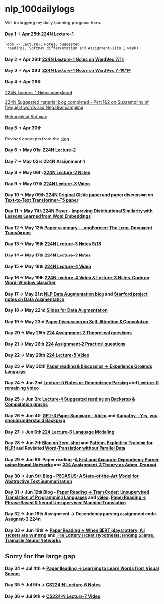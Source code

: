 # nlp_100dailylogs
Will be logging my daily learning progress here.

#### Day 1 -> Apr 25th [224N Lecture-1](https://www.youtube.com/watch?v=8rXD5-xhemo&list=PLoROMvodv4rOhcuXMZkNm7j3fVwBBY42z&index=2&t=0s)

    Todo -> Lecture-1 Notes, Suggested
     readings, Softmax differentation and Assignment-1(in 1 week)

#### Day 2 -> Apr 26th [224N Lecture-1 Notes on WordVec 7/14](http://web.stanford.edu/class/cs224n/)

#### Day 3 -> Apr 28th [224N Lecture-1 Notes on WordVec 7-10/14](http://web.stanford.edu/class/cs224n/)

#### Day 4 -> Apr 29th
[224N Lecture-1 Notes completed](http://web.stanford.edu/class/cs224n/)

[224N Suggested material blog completed - Part 1&2 on Subsampling of frequent words and Negative sampling](http://mccormickml.com/2017/01/11/word2vec-tutorial-part-2-negative-sampling/)

[Heirarchical Softmax](https://www.youtube.com/watch?v=ioe1eeEWU0I)

#### Day 5 -> Apr 30th

Revised concepts from the [blog](http://mccormickml.com/2017/01/11/word2vec-tutorial-part-2-negative-sampling/).

#### Day 6 -> May 01st [224N Lecture-2](https://www.youtube.com/watch?v=kEMJRjEdNzM&list=PLoROMvodv4rOhcuXMZkNm7j3fVwBBY42z&index=2)

#### Day 7 -> May 03rd [224N Assignment-1](http://web.stanford.edu/class/cs224n/)

#### Day 8 -> May 06th [224N Lecture-2 Notes](http://web.stanford.edu/class/cs224n/)

#### Day 9 -> May 07th [224N Lecture-3 Video](https://www.youtube.com/watch?v=8CWyBNX6eDo&list=PLoROMvodv4rOhcuXMZkNm7j3fVwBBY42z&index=3)

#### Day 10 -> May 09th [224N Original GloVe paper](http://nlp.stanford.edu/pubs/glove.pdf) and paper discussion on [Text-to-Text Transformer-T5 paper](https://arxiv.org/abs/1910.10683)

#### Day 11 -> May 11th [224N Paper - Improving Distributional Similarity with Lessons Learned from Word Embeddings](http://www.aclweb.org/anthology/Q15-1016)

#### Day 12 -> May 12th [Paper summary - LongFormer: The Long-Document Transformer](https://www.youtube.com/watch?v=_8KNb5iqblE)

#### Day 13 -> May 15th [224N Lecture-3 Notes 5/18](http://web.stanford.edu/class/cs224n/)

#### Day 14 -> May 17th [224N Lecture-3 Notes](http://web.stanford.edu/class/cs224n/)

#### Day 15 -> May 18th [224N Lecture-4 Video](https://www.youtube.com/watch?v=8CWyBNX6eDo&list=PLoROMvodv4rOhcuXMZkNm7j3fVwBBY42z&index=4)

#### Day 16 -> May 19th [224N Lecture-4 Video & Lecture-3 Notes-Code on Word-Window classifier](https://www.youtube.com/watch?v=8CWyBNX6eDo&list=PLoROMvodv4rOhcuXMZkNm7j3fVwBBY42z&index=4)

#### Day 17 -> May 21st [NLP Data Augmentation blog](https://amitness.com/2020/05/data-augmentation-for-nlp/) and [Stanford project notes on Data Augmentation](https://web.stanford.edu/class/cs224u/2019/materials/cs224-2019-data-augmentation.pdf)

#### Day 18 -> May 22nd [Slides for Data Augmentation](https://amitness.com/2020/05/data-augmentation-for-nlp/)

#### Day 19 -> May 23rd [Paper Discussion on Self-Attention & Convolution](https://arxiv.org/abs/1911.03584)

#### Day 20 -> May 25th [224 Assignment-2 Theoretical questions](http://web.stanford.edu/class/cs224n/)

#### Day 21 -> May 26th [224 Assignment-2 Practical questions](http://web.stanford.edu/class/cs224n/)

#### Day 22 -> May 29th [224 Lecture-5 Video](https://www.youtube.com/watch?v=nC9_RfjYwqA&list=PLoROMvodv4rOhcuXMZkNm7j3fVwBBY42z&index=5)

#### Day 23 -> May 30th [Paper reading & Discussion -> Experience Grounds Language](https://arxiv.org/abs/2004.10151)

#### Day 24 -> Jun 2nd [Lecture-5 Notes on Dependency Parsing](http://web.stanford.edu/class/cs224n/readings/cs224n-2019-notes04-dependencyparsing.pdf) and [Lecture-5 remaining video](https://www.youtube.com/watch?v=nC9_RfjYwqA&list=PLoROMvodv4rOhcuXMZkNm7j3fVwBBY42z&index=5)

#### Day 25 -> Jun 3rd [Lecture-4 Suggested reading on Backprop & Computation graphs](http://cs231n.github.io/optimization-2/)

#### Day 26 -> Jun 4th [GPT-3 Paper Summary - Video](https://www.youtube.com/watch?v=SY5PvZrJhLE) and [Karpathy - Yes, you should understand Backprop](https://medium.com/@karpathy/yes-you-should-understand-backprop-e2f06eab496b)

#### Day 27 -> Jun 6th [224 Lecture-6 Language Modeling](https://www.youtube.com/watch?v=iWea12EAu6U&list=PLoROMvodv4rOhcuXMZkNm7j3fVwBBY42z&index=6)

#### Day 28 -> Jun 7th [Blog on Zero-shot](https://amitness.com/2020/05/zero-shot-text-classification/) and [Pattern-Exploiting Training for NLP!](https://www.youtube.com/watch?v=01jRE9noSWw) and Revisited [Word-Translation without Parallel Data](https://arxiv.org/abs/1710.04087)

#### Day 29 -> Jun 8th Paper reading -[A Fast and Accurate Dependency Parser using Neural Networks](https://www.emnlp2014.org/papers/pdf/EMNLP2014082.pdf) and [224 Assignment-3 Theory on Adam, Dropout](http://web.stanford.edu/class/cs224n/)

#### Day 30 -> Jun 9th Blog - [PEGASUS: A State-of-the-Art Model for Abstractive Text Summarization](https://ai.googleblog.com/2020/06/pegasus-state-of-art-model-for.html)

#### Day 31 -> Jun 12th Blog - [Paper Reading -> TransCoder: Unsupervised Translation of Programming Languages](https://arxiv.org/abs/2006.03511) and [video](https://www.youtube.com/watch?v=xTzFJIknh7E). [Paper Reading -> Phrase Based & Neural Unsupervised Machine Translation](https://arxiv.org/abs/1804.07755)

#### Day 32 -> Jun 16th Assignment -> Dependency parsing assignment code. Assgnmt-3 224n

#### Day 33 -> Jun 19th -> [Paper Reading -> When BERT plays lottery, All Tickets are Winning](https://arxiv.org/abs/2005.00561) and [The Lottery Ticket Hypothesis: Finding Sparse, Trainable Neural Networks](https://arxiv.org/abs/1803.03635)

## Sorry for the large gap

#### Day 34 -> Jul 4th -> [Paper Reading -> Learning to Learn Words from Visual Scenes](https://arxiv.org/abs/1911.11237)

#### Day 35 -> Jul 5th -> [CS224-N Lecture-6 Notes](http://web.stanford.edu/class/cs224n/readings/cs224n-2019-notes05-LM_RNN.pdf)

#### Day 36 -> Jul 9th -> [CS224-N Lecture-7 Video](https://www.youtube.com/watch?v=QEw0qEa0E50)